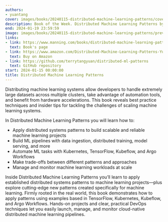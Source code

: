 ```yaml
---
authors:
- yuantang
cover: images/books/20240115-distributed-machine-learning-patterns/cover.jpg
description: Book of the Week. Distributed Machine Learning Patterns by Yuan Tang
end: 2024-01-19 23:59:59
image: images/books/20240115-distributed-machine-learning-patterns/preview.jpg
links:
- link: https://www.manning.com/books/distributed-machine-learning-patterns
  text: Book's page
- link: https://www.amazon.com/Distributed-Machine-Learning-Patterns-Yuan/dp/1617299022
  text: Buy on Amazon
- link: https://github.com/terrytangyuan/distributed-ml-patterns
  text: GitHub repository
start: 2024-01-15 00:00:00
title: Distributed Machine Learning Patterns
---
```


Distributing machine learning systems allow developers to handle extremely large datasets across multiple clusters, take advantage of automation tools, and benefit from hardware accelerations. This book reveals best practice techniques and insider tips for tackling the challenges of scaling machine learning systems.

In Distributed Machine Learning Patterns you will learn how to:

- Apply distributed systems patterns to build scalable and reliable machine learning projects
- Build ML pipelines with data ingestion, distributed training, model serving, and more
- Automate ML tasks with Kubernetes, TensorFlow, Kubeflow, and Argo Workflows
- Make trade-offs between different patterns and approaches
- Manage and monitor machine learning workloads at scale

Inside Distributed Machine Learning Patterns you’ll learn to apply established distributed systems patterns to machine learning projects—plus explore cutting-edge new patterns created specifically for machine learning. Firmly rooted in the real world, this book demonstrates how to apply patterns using examples based in TensorFlow, Kubernetes, Kubeflow, and Argo Workflows. Hands-on projects and clear, practical DevOps techniques let you easily launch, manage, and monitor cloud-native distributed machine learning pipelines.
